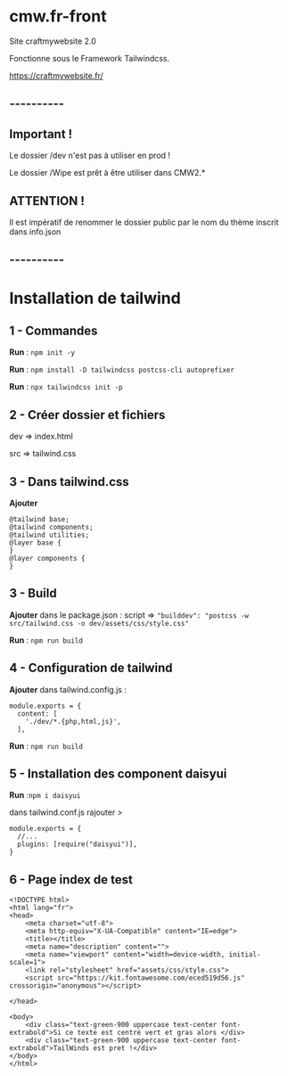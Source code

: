 # cmw.fr-front

Site craftmywebsite 2.0 

Fonctionne sous le Framework Tailwindcss.


https://craftmywebsite.fr/

## ----------

## Important !
Le dossier /dev n'est pas à utiliser en prod !

Le dossier /Wipe est prêt à être utiliser dans CMW2.* 

## ATTENTION !
Il est impératif de renommer le dossier public par le nom du thème inscrit dans info.json

## ----------

# Installation de tailwind

## 1 - Commandes
**Run** : `npm init -y `

**Run** : `npm install -D tailwindcss postcss-cli autoprefixer`

**Run** : `npx tailwindcss init -p`

## 2 - Créer dossier et fichiers
dev => index.html

src => tailwind.css

## 3 - Dans tailwind.css
**Ajouter** 
```
@tailwind base;
@tailwind components;
@tailwind utilities;
@layer base {
}
@layer components {
}
```

## 3 - Build
**Ajouter** dans le package.json : script => 
``"builddev": "postcss -w src/tailwind.css -o dev/assets/css/style.css"``

**Run** : ``npm run build``

## 4 - Configuration de tailwind
**Ajouter** dans tailwind.config.js : 

```
module.exports = {
  content: [
    './dev/*.{php,html,js}',
  ],
```

**Run** : `npm run build`

## 5 - Installation des component daisyui
**Run** :``npm i daisyui``

dans tailwind.conf.js rajouter >

```
module.exports = {
  //...
  plugins: [require("daisyui")],
}
```

## 6 - Page index de test

```
<!DOCTYPE html>
<html lang="fr">
<head>
    <meta charset="utf-8">
    <meta http-equiv="X-UA-Compatible" content="IE=edge">
    <title></title>
    <meta name="description" content="">
    <meta name="viewport" content="width=device-width, initial-scale=1">
    <link rel="stylesheet" href="assets/css/style.css">
    <script src="https://kit.fontawesome.com/eced519d56.js" crossorigin="anonymous"></script>

</head>

<body>
    <div class="text-green-900 uppercase text-center font-extrabold">Si ce texte est centré vert et gras alors </div>
    <div class="text-green-900 uppercase text-center font-extrabold">TailWinds est pret !</div>
</body>
</html>
```
